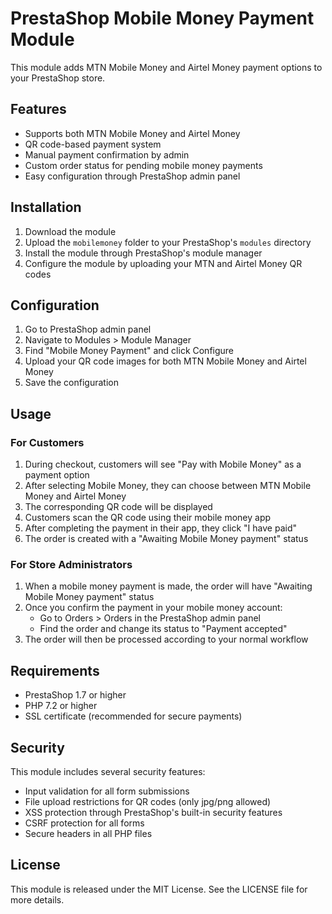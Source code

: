 # PrestaShop Mobile Money Payment Module

This module adds MTN Mobile Money and Airtel Money payment options to your PrestaShop store.

## Features

- Supports both MTN Mobile Money and Airtel Money
- QR code-based payment system
- Manual payment confirmation by admin
- Custom order status for pending mobile money payments
- Easy configuration through PrestaShop admin panel

## Installation

1. Download the module
2. Upload the `mobilemoney` folder to your PrestaShop's `modules` directory
3. Install the module through PrestaShop's module manager
4. Configure the module by uploading your MTN and Airtel Money QR codes

## Configuration

1. Go to PrestaShop admin panel
2. Navigate to Modules > Module Manager
3. Find "Mobile Money Payment" and click Configure
4. Upload your QR code images for both MTN Mobile Money and Airtel Money
5. Save the configuration

## Usage

### For Customers

1. During checkout, customers will see "Pay with Mobile Money" as a payment option
2. After selecting Mobile Money, they can choose between MTN Mobile Money and Airtel Money
3. The corresponding QR code will be displayed
4. Customers scan the QR code using their mobile money app
5. After completing the payment in their app, they click "I have paid"
6. The order is created with a "Awaiting Mobile Money payment" status

### For Store Administrators

1. When a mobile money payment is made, the order will have "Awaiting Mobile Money payment" status
2. Once you confirm the payment in your mobile money account:
   - Go to Orders > Orders in the PrestaShop admin panel
   - Find the order and change its status to "Payment accepted"
3. The order will then be processed according to your normal workflow

## Requirements

- PrestaShop 1.7 or higher
- PHP 7.2 or higher
- SSL certificate (recommended for secure payments)

## Security

This module includes several security features:
- Input validation for all form submissions
- File upload restrictions for QR codes (only jpg/png allowed)
- XSS protection through PrestaShop's built-in security features
- CSRF protection for all forms
- Secure headers in all PHP files

## License

This module is released under the MIT License. See the LICENSE file for more details.